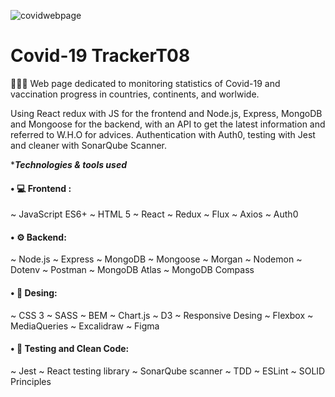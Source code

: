 ![covidwebpage](https://user-images.githubusercontent.com/url)



# Covid-19 TrackerT08


🦠💉🧬 Web page dedicated to monitoring statistics of Covid-19 and vaccination progress in countries, continents, and worlwide.

Using React redux with JS for the frontend and Node.js, Express, MongoDB and Mongoose for the backend, with an API to get the latest information and referred to W.H.O for advices.
Authentication with Auth0, testing with Jest and cleaner with SonarQube Scanner.


****Technologies & tools used***

<h4>• 💻 Frontend :</h4>
~ JavaScript ES6+
~ HTML 5
~ React
~ Redux
~ Flux
~ Axios
~ Auth0

<h4>• ⚙️ Backend:</h4>
~ Node.js
~ Express
~ MongoDB
~ Mongoose
~ Morgan
~ Nodemon
~ Dotenv
~ Postman
~ MongoDB Atlas
~ MongoDB Compass

<h4>• 🎨 Desing:</h4>
~ CSS 3
~ SASS
~ BEM
~ Chart.js
~ D3
~ Responsive Desing
~ Flexbox
~ MediaQueries
~ Excalidraw
~ Figma

<h4>• 👾 Testing and Clean Code:</h4>
~ Jest
~ React testing library
~ SonarQube scanner
~ TDD
~ ESLint
~ SOLID Principles


